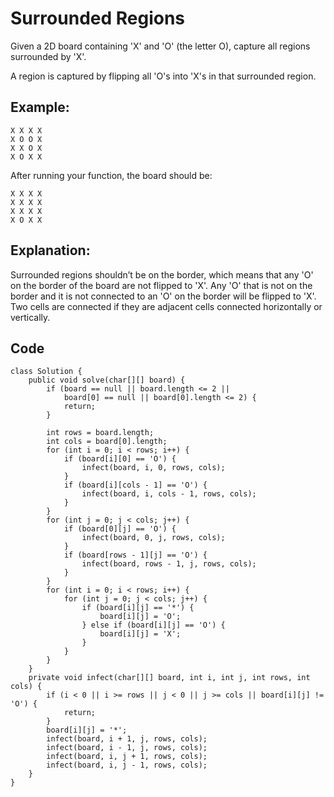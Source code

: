 # Surrounded Regions
Given a 2D board containing 'X' and 'O' (the letter O), capture all regions surrounded by 'X'.

A region is captured by flipping all 'O's into 'X's in that surrounded region.

## Example:
```
X X X X
X O O X
X X O X
X O X X
```
After running your function, the board should be:
```
X X X X
X X X X
X X X X
X O X X
```
## Explanation:

Surrounded regions shouldn’t be on the border, which means that any 'O' on the border of the board are not flipped to 'X'. Any 'O' that is not on the border and it is not connected to an 'O' on the border will be flipped to 'X'. Two cells are connected if they are adjacent cells connected horizontally or vertically.

## Code 
```
class Solution {
    public void solve(char[][] board) {
        if (board == null || board.length <= 2 || 
            board[0] == null || board[0].length <= 2) {
            return;
        }
        
        int rows = board.length;
        int cols = board[0].length;
        for (int i = 0; i < rows; i++) {
            if (board[i][0] == 'O') {
                infect(board, i, 0, rows, cols);
            }
            if (board[i][cols - 1] == 'O') {
                infect(board, i, cols - 1, rows, cols);
            }
        }
        for (int j = 0; j < cols; j++) {
            if (board[0][j] == 'O') {
                infect(board, 0, j, rows, cols);
            }
            if (board[rows - 1][j] == 'O') {
                infect(board, rows - 1, j, rows, cols);
            }
        }
        for (int i = 0; i < rows; i++) {
            for (int j = 0; j < cols; j++) {
                if (board[i][j] == '*') {
                    board[i][j] = 'O';
                } else if (board[i][j] == 'O') {
                    board[i][j] = 'X';
                }
            }
        }
    }
    private void infect(char[][] board, int i, int j, int rows, int cols) {
        if (i < 0 || i >= rows || j < 0 || j >= cols || board[i][j] != 'O') {
            return;
        }
        board[i][j] = '*'; 
        infect(board, i + 1, j, rows, cols);
        infect(board, i - 1, j, rows, cols);
        infect(board, i, j + 1, rows, cols);
        infect(board, i, j - 1, rows, cols);
    }
}
```
